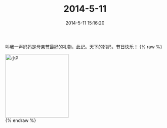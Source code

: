 ﻿---
title: 2014-5-11
date: 2014-5-11 15:16:20
tags:
categories: 妈妈
---
叫我一声妈妈是母亲节最好的礼物，此记。天下的妈妈，节日快乐！
{% raw %}
<div style="width:500 px">
<div style="float:left; width:100 px"><img src="/2014-1-15-1/微信图片_20171010152700.jpg" width="200" alt="小P"></div>
<div style="clear:both"></div>
</div>
{% endraw %}